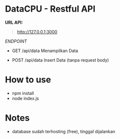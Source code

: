 # DataCPU - Restful API

**URL API:**
> http://127.0.0.1:3000


*ENDPOINT*

- GET /api/data
Menampilkan Data 

- POST /api/data
Insert Data (tanpa request body)

# How to use
- npm install
- node index.js

# Notes
- database sudah terhosting (free), tinggal dijalankan
